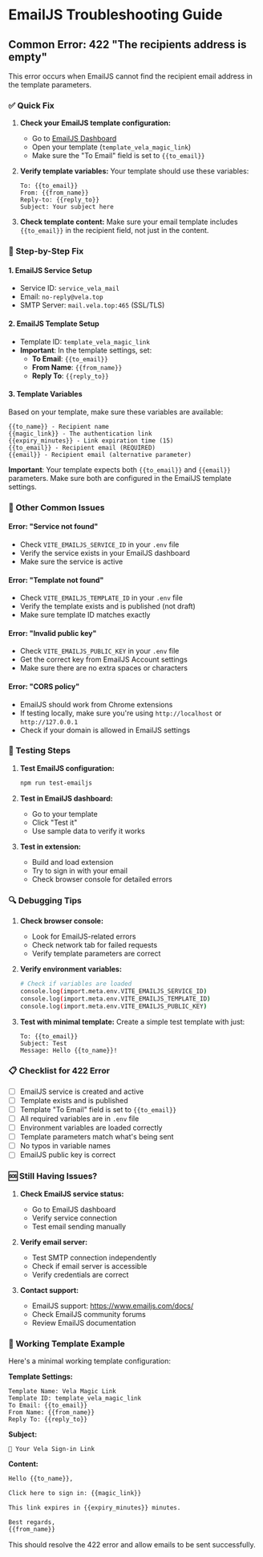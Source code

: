 # EmailJS Troubleshooting Guide

## Common Error: 422 "The recipients address is empty"

This error occurs when EmailJS cannot find the recipient email address in the template parameters.

### ✅ Quick Fix

1. **Check your EmailJS template configuration:**
   - Go to [EmailJS Dashboard](https://dashboard.emailjs.com/)
   - Open your template (`template_vela_magic_link`)
   - Make sure the "To Email" field is set to `{{to_email}}`

2. **Verify template variables:**
   Your template should use these variables:
   ```
   To: {{to_email}}
   From: {{from_name}}
   Reply-to: {{reply_to}}
   Subject: Your subject here
   ```

3. **Check template content:**
   Make sure your email template includes `{{to_email}}` in the recipient field, not just in the content.

### 🔧 Step-by-Step Fix

#### 1. EmailJS Service Setup
- Service ID: `service_vela_mail`
- Email: `no-reply@vela.top`
- SMTP Server: `mail.vela.top:465` (SSL/TLS)

#### 2. EmailJS Template Setup
- Template ID: `template_vela_magic_link`
- **Important**: In the template settings, set:
  - **To Email**: `{{to_email}}`
  - **From Name**: `{{from_name}}`
  - **Reply To**: `{{reply_to}}`

#### 3. Template Variables
Based on your template, make sure these variables are available:
```
{{to_name}} - Recipient name
{{magic_link}} - The authentication link
{{expiry_minutes}} - Link expiration time (15)
{{to_email}} - Recipient email (REQUIRED)
{{email}} - Recipient email (alternative parameter)
```

**Important**: Your template expects both `{{to_email}}` and `{{email}}` parameters. Make sure both are configured in the EmailJS template settings.

### 🐛 Other Common Issues

#### Error: "Service not found"
- Check `VITE_EMAILJS_SERVICE_ID` in your `.env` file
- Verify the service exists in your EmailJS dashboard
- Make sure the service is active

#### Error: "Template not found"
- Check `VITE_EMAILJS_TEMPLATE_ID` in your `.env` file
- Verify the template exists and is published (not draft)
- Make sure template ID matches exactly

#### Error: "Invalid public key"
- Check `VITE_EMAILJS_PUBLIC_KEY` in your `.env` file
- Get the correct key from EmailJS Account settings
- Make sure there are no extra spaces or characters

#### Error: "CORS policy"
- EmailJS should work from Chrome extensions
- If testing locally, make sure you're using `http://localhost` or `http://127.0.0.1`
- Check if your domain is allowed in EmailJS settings

### 🧪 Testing Steps

1. **Test EmailJS configuration:**
   ```bash
   npm run test-emailjs
   ```

2. **Test in EmailJS dashboard:**
   - Go to your template
   - Click "Test it"
   - Use sample data to verify it works

3. **Test in extension:**
   - Build and load extension
   - Try to sign in with your email
   - Check browser console for detailed errors

### 🔍 Debugging Tips

1. **Check browser console:**
   - Look for EmailJS-related errors
   - Check network tab for failed requests
   - Verify template parameters are correct

2. **Verify environment variables:**
   ```bash
   # Check if variables are loaded
   console.log(import.meta.env.VITE_EMAILJS_SERVICE_ID)
   console.log(import.meta.env.VITE_EMAILJS_TEMPLATE_ID)
   console.log(import.meta.env.VITE_EMAILJS_PUBLIC_KEY)
   ```

3. **Test with minimal template:**
   Create a simple test template with just:
   ```
   To: {{to_email}}
   Subject: Test
   Message: Hello {{to_name}}!
   ```

### 📋 Checklist for 422 Error

- [ ] EmailJS service is created and active
- [ ] Template exists and is published
- [ ] Template "To Email" field is set to `{{to_email}}`
- [ ] All required variables are in `.env` file
- [ ] Environment variables are loaded correctly
- [ ] Template parameters match what's being sent
- [ ] No typos in variable names
- [ ] EmailJS public key is correct

### 🆘 Still Having Issues?

1. **Check EmailJS service status:**
   - Go to EmailJS dashboard
   - Verify service connection
   - Test email sending manually

2. **Verify email server:**
   - Test SMTP connection independently
   - Check if email server is accessible
   - Verify credentials are correct

3. **Contact support:**
   - EmailJS support: https://www.emailjs.com/docs/
   - Check EmailJS community forums
   - Review EmailJS documentation

### 📧 Working Template Example

Here's a minimal working template configuration:

**Template Settings:**
```
Template Name: Vela Magic Link
Template ID: template_vela_magic_link
To Email: {{to_email}}
From Name: {{from_name}}
Reply To: {{reply_to}}
```

**Subject:**
```
🔐 Your Vela Sign-in Link
```

**Content:**
```html
Hello {{to_name}},

Click here to sign in: {{magic_link}}

This link expires in {{expiry_minutes}} minutes.

Best regards,
{{from_name}}
```

This should resolve the 422 error and allow emails to be sent successfully.